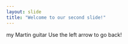```yaml
---
layout: slide
title: "Welcome to our second slide!"
---
```

my Martin guitar
Use the left arrow to go back!
